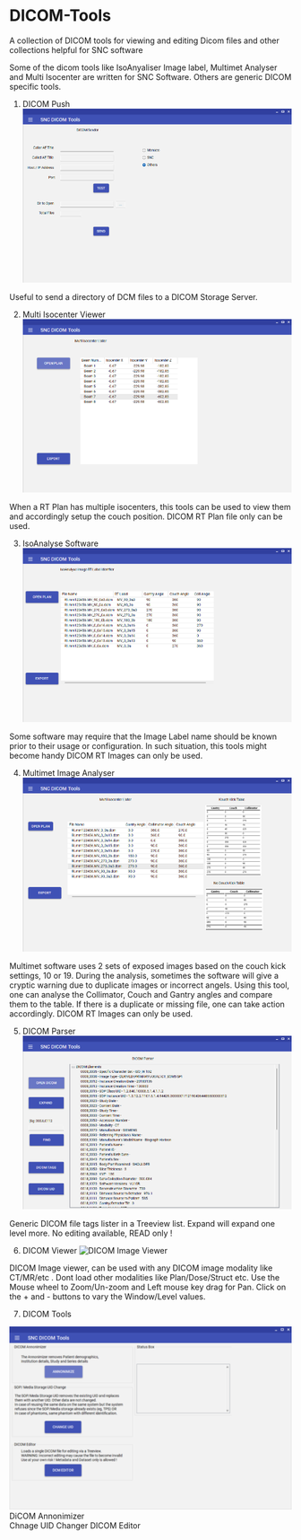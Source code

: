 # DICOM-Tools
A collection of DICOM tools for viewing and editing Dicom files and other collections helpful for SNC software

Some of the dicom tools like IsoAnyaliser Image label, Multimet Analyser and Multi Isocenter are written for SNC Software. Others are generic DICOM specific tools.

1. DICOM Push
![DICOM Push](./push.png)

Useful to send a directory of DCM files to a DICOM Storage Server.

2. Multi Isocenter Viewer
![Multi Isocenter Viewer](./multiso.png)

When a RT Plan has multiple isocenters, this tools can be used to view them and accordingly setup the couch position.
DICOM RT Plan file only can be used.

3. IsoAnalyse Software
![Dicom Labal](./isoAna.png)

Some software may require that the Image Label name should be known prior to their usage or configuration. In such situation, this tools might become handy
DICOM RT Images can only be used.


4. Multimet Image Analyser
![Multimet Image Analyser](./mm.png)

Multimet software uses 2 sets of exposed images based on the couch kick settings, 10 or 19. During the analysis, sometimes the software will give a cryptic warning due to duplicate images or incorrect angels. Using this tool, one can analyse the Collimator, Couch and Gantry angles and compare them to the table. If there is a duplicate or missing file, one can take action accordingly.
DICOM RT Images can only be used.


5. DICOM Parser
![DICOM Parser](./parser.png)

Generic DICOM file tags lister in a Treeview list. Expand will expand one level more. No editing available, READ only !


6. DICOM Viewer
![DICOM Image Viewer](./DicomViewer.png)

DICOM Image viewer, can be used with any DICOM image modality like CT/MR/etc . Dont load other modalities like Plan/Dose/Struct etc. Use the Mouse wheel to Zoom/Un-zoom and Left mouse key drag for Pan. Click on the + and - buttons to vary the Window/Level values.


7. DICOM Tools

![DICOM Tools](./tools.png)
DiCOM Annonimizer   
Chnage UID Changer
DICOM Editor




